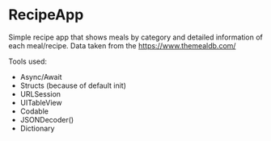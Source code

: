 # RecipeApp
Simple recipe app that shows meals by category and detailed information of each meal/recipe. Data taken from the https://www.themealdb.com/

Tools used:
- Async/Await
- Structs (because of default init)
- URLSession
- UITableView
- Codable
- JSONDecoder()
- Dictionary
